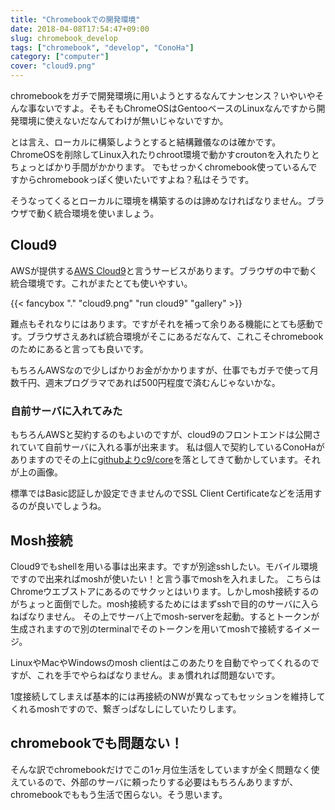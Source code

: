 ```yaml
---
title: "Chromebookでの開発環境"
date: 2018-04-08T17:54:47+09:00
slug: chromebook_develop
tags: ["chromebook", "develop", "ConoHa"]
category: ["computer"]
cover: "cloud9.png"
---
```

chromebookをガチで開発環境に用いようとするなんてナンセンス？いやいやそんな事ないですよ。そもそもChromeOSはGentooベースのLinuxなんですから開発環境に使えないだなんてわけが無いじゃないですか。


とは言え、ローカルに構築しようとすると結構難儀なのは確かです。ChromeOSを削除してLinux入れたりchroot環境で動かすcroutonを入れたりとちょっとばかり手間がかかります。
でもせっかくchromebook使っているんですからchromebookっぽく使いたいですよね？私はそうです。

そうなってくるとローカルに環境を構築するのは諦めなければなりません。ブラウザで動く統合環境を使いましょう。

## Cloud9
AWSが提供する[AWS Cloud9](https://aws.amazon.com/jp/cloud9/)と言うサービスがあります。ブラウザの中で動く統合環境です。これがまたとても使いやすい。

{{< fancybox "." "cloud9.png" "run cloud9" "gallery" >}}

難点もそれなりにはあります。ですがそれを補って余りある機能にとても感動です。ブラウザさえあれば統合環境がそこにあるだなんて、これこそchromebookのためにあると言っても良いです。

もちろんAWSなので少しばかりお金がかかりますが、仕事でもガチで使って月数千円、週末プログラマであれば500円程度で済むんじゃないかな。

### 自前サーバに入れてみた
もちろんAWSと契約するのもよいのですが、cloud9のフロントエンドは公開されていて自前サーバに入れる事が出来ます。
私は個人で契約しているConoHaがありますのでその上に[githubよりc9/core](https://github.com/c9/core)を落としてきて動かしています。それが上の画像。

標準ではBasic認証しか設定できませんのでSSL Client Certificateなどを活用するのが良いでしょうね。

## Mosh接続
Cloud9でもshellを用いる事は出来ます。ですが別途sshしたい。モバイル環境ですので出来ればmoshが使いたい！と言う事でmoshを入れました。
こちらはChromeウエブストアにあるのでサクッとはいります。しかしmosh接続するのがちょっと面倒でした。mosh接続するためにはまずsshで目的のサーバに入らねばなりません。
その上でサーバ上でmosh-serverを起動。するとトークンが生成されますので別のterminalでそのトークンを用いてmoshで接続するイメージ。

LinuxやMacやWindowsのmosh clientはこのあたりを自動でやってくれるのですが、これを手でやらねばなりません。まぁ慣れれば問題ないです。

1度接続してしまえば基本的には再接続のNWが異なってもセッションを維持してくれるmoshですので、繋ぎっぱなしにしていたりします。

## chromebookでも問題ない！
そんな訳でchromebookだけでこの1ヶ月位生活をしていますが全く問題なく使えているので、外部のサーバに頼ったりする必要はもちろんありますが、chromebookでももう生活で困らない。そう思います。

